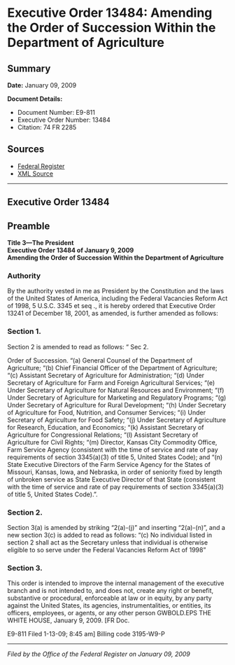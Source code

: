 # Executive Order 13484: Amending the Order of Succession Within the Department of Agriculture

## Summary

**Date:** January 09, 2009

**Document Details:**
- Document Number: E9-811
- Executive Order Number: 13484
- Citation: 74 FR 2285

## Sources
- [Federal Register](https://www.federalregister.gov/documents/2009/01/14/E9-811/amending-the-order-of-succession-within-the-department-of-agriculture)
- [XML Source](https://www.federalregister.gov/documents/full_text/xml/2009/01/14/E9-811.xml)

---

## Executive Order 13484

## Preamble

**Title 3—The President**  
**Executive Order 13484 of January 9, 2009**  
**Amending the Order of Succession  Within the Department of Agriculture**

### Authority

By the authority vested in me as President by the Constitution and the laws of the United States of America, including the Federal Vacancies Reform Act of 1998, 5 U.S.C. 3345 
et seq
., it is hereby ordered that Executive Order 13241 of December 18, 2001, as amended, is further amended as follows:
### Section 1.

Section 2 is amended to read as follows:
“
Sec 2.

Order of Succession.
“(a)  General Counsel of the Department of Agriculture;
“(b)  Chief Financial Officer of the Department of   Agriculture;
“(c)  Assistant Secretary of Agriculture for    Administration;
“(d)  Under Secretary of Agriculture for Farm and   Foreign Agricultural Services;
“(e)  Under Secretary of Agriculture for Natural    Resources and Environment;
“(f)  Under Secretary of Agriculture for Marketing and  Regulatory Programs;
“(g)  Under Secretary of Agriculture for Rural  Development;
“(h)  Under Secretary of Agriculture for Food,   Nutrition, and Consumer Services;
“(i)  Under Secretary of Agriculture for Food Safety;
“(j)  Under Secretary of Agriculture for Research,  Education, and Economics;
“(k)  Assistant Secretary of Agriculture for  Congressional Relations;
“(l)  Assistant Secretary of Agriculture for Civil  Rights;
“(m)  Director, Kansas City Commodity Office, Farm  Service Agency (consistent with the time of service and rate  of pay requirements of section 3345(a)(3) of title 5,  United States Code); and
“(n)  State Executive Directors of the Farm Service  Agency for the States of Missouri, Kansas, Iowa, and  Nebraska, in order of seniority fixed by length of unbroken  service as State Executive Director of that State (consistent  with the time of service and rate of pay requirements of  section 3345(a)(3) of title 5, United States Code).”.
### Section 2.

Section 3(a) is amended by striking “2(a)-(j)” and inserting “2(a)-(n)”, and a new section 3(c) is added to read as follows:
“(c)  No individual listed in section 2 shall act as the Secretary unless that individual is otherwise eligible to so  serve under the Federal Vacancies Reform Act of 1998”
### Section 3.

This order is intended to improve the internal management of the executive branch and is not intended to, and does not, create any right or benefit, substantive or procedural, enforceable at law or in equity, by any party against the United States, its agencies, instrumentalities, or entities, its officers, employees, or agents, or any other person
GWBOLD.EPS
THE WHITE HOUSE,
January 9, 2009.
[FR Doc.

E9-811
Filed 1-13-09; 8:45 am]
Billing code 3195-W9-P

---

*Filed by the Office of the Federal Register on January 09, 2009*
